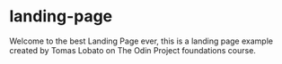 # landing-page

Welcome to the best Landing Page ever, this is a landing page example created by Tomas Lobato on The Odin Project foundations course.